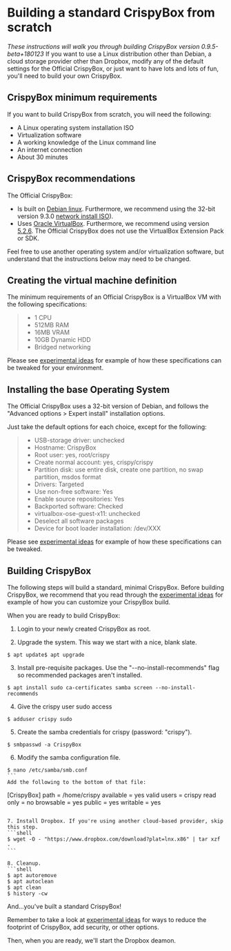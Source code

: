 # Building a standard CrispyBox from scratch
*These instructions will walk you through building CrispyBox version 0.9.5-beta+180123*
If you want to use a Linux distribution other than Debian, a cloud storage provider other than Dropbox, modify any of the default settings for the Official CrispyBox, or just want to have lots and lots of fun, you'll need to build your own CrispyBox.

## CrispyBox minimum requirements
If you want to build CrispyBox from scratch, you will need the following:
* A Linux operating system installation ISO
* Virtualization software
* A working knowledge of the Linux command line
* An internet connection
* About 30 minutes

## CrispyBox recommendations
The Official CrispyBox:
* Is built on [Debian linux](https://www.debian.org). Furthermore, we recommend using the 32-bit version 9.3.0 [network install ISO](https://www.debian.org/CD/netinst/)).
* Uses [Oracle VirtualBox](https://www.virtualbox.org/). Furthermore, we recommend using version [5.2.6](http://download.virtualbox.org/virtualbox/5.2.6/). The Official CrispyBox does not use the VirtualBox Extension Pack or SDK.

Feel free to use another operating system and/or virtualization software, but understand that the instructions below may need to be changed. 

## Creating the virtual machine definition
The minimum requirements of an Official CrispyBox is a VirtualBox VM with the following specifications:
> * 1 CPU
> * 512MB RAM
> * 16MB VRAM
> * 10GB Dynamic HDD
> * Bridged networking

Please see [experimental ideas](https://github.com/APrettyCoolProgram/CrispyBox/blob/master/Experimental_ideas.md) for example of how these specifications can be tweaked for your environment. 

## Installing the base Operating System
The Official CrispyBox uses a 32-bit version of Debian, and follows the "Advanced options > Expert install" installation options.

Just take the default options for each choice, except for the following:
> * USB-storage driver: unchecked
> * Hostname: CrispyBox
> * Root user: yes, root/crispy
> * Create normal account: yes, crispy/crispy
> * Partition disk: use entire disk, create one partition, no swap partition, msdos format
> * Drivers: Targeted
> * Use non-free software: Yes
> * Enable source repositories: Yes
> * Backported software: Checked
> * virtualbox-ose-guest-x11: unchecked
> * Deselect all software packages
> * Device for boot loader installation: /dev/XXX

Please see [experimental ideas](https://github.com/APrettyCoolProgram/CrispyBox/blob/master/Experimental_ideas.md) for example of how these specifications can be tweaked. 

## Building CrispyBox
The following steps will build a standard, minimal CrispyBox. Before building CrispyBox, we recommend that you read through the [experimental ideas](https://github.com/APrettyCoolProgram/CrispyBox/blob/master/Experimental_ideas.md) for example of how you can customize your CrispyBox build.

When you are ready to build CrispyBox:
1. Login to your newly created CrispyBox as root.

2. Upgrade the system. This way we start with a nice, blank slate.
```shell
$ apt update$ apt upgrade
```

3. Install pre-requisite packages. Use the "--no-install-recommends" flag so recommended packages aren't installed.
```shell
$ apt install sudo ca-certificates samba screen --no-install-recommends
```

4. Give the crispy user sudo access
```shell
$ adduser crispy sudo
```

5. Create the samba credentials for crispy (password: "crispy").
```shell
$ smbpasswd -a CrispyBox
``` 

6. Modify the samba configuration file.
```shell
$ nano /etc/samba/smb.conf
``` 
Add the following to the bottom of that file:
```
[CrispyBox]
path = /home/crispy
available = yes
valid users = crispy
read only = no
browsable = yes
public = yes
writable = yes
``` 

7. Install Dropbox. If you're using another cloud-based provider, skip this step.
```shell
$ wget -O - "https://www.dropbox.com/download?plat=lnx.x86" | tar xzf -
``` 

8. Cleanup.
```shell
$ apt autoremove
$ apt autoclean
$ apt clean
$ history -cw
```
And...you've built a standard CrispyBox!

Remember to take a look at [experimental ideas](https://github.com/APrettyCoolProgram/CrispyBox/blob/master/Experimental_ideas.md) for ways to reduce the footprint of CrispyBox, add security, or other options.

Then, when you are ready, we'll start the Dropbox deamon.



